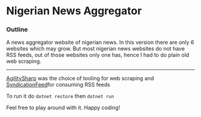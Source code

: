 # Nigerian News Aggregator 
### Outline 
A news aggregator website of nigerian news. In this version there are only 6 websites which may grow. But most nigerian news websites do not have RSS feeds, out of those websites only one has, hence I had to do plain old web scraping. 
***
[AgilitySharp](https://anglesharp.github.io/) was the choice of tooling for web scraping and [SyndicationFeed](https://docs.microsoft.com/en-us/dotnet/api/system.servicemodel.syndication.syndicationfeed)for consuming RSS feeds
<Enter>

To run it do `dotnet restore`  then `dotnet run`

Feel free to play around with it. Happy coding!